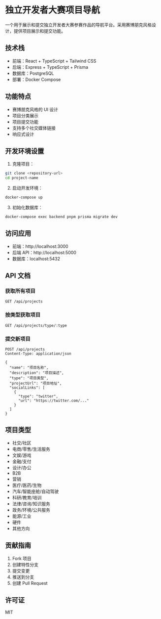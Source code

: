 # 独立开发者大赛项目导航

一个用于展示和提交独立开发者大赛参赛作品的导航平台。采用赛博朋克风格设计，提供项目展示和提交功能。

## 技术栈

- 前端：React + TypeScript + Tailwind CSS
- 后端：Express + TypeScript + Prisma
- 数据库：PostgreSQL
- 部署：Docker Compose

## 功能特点

- 赛博朋克风格的 UI 设计
- 项目分类展示
- 项目提交功能
- 支持多个社交媒体链接
- 响应式设计

## 开发环境设置

1. 克隆项目：

```bash
git clone <repository-url>
cd project-name
```

2. 启动开发环境：

```bash
docker-compose up
```

3. 初始化数据库：

```bash
docker-compose exec backend pnpm prisma migrate dev
```

## 访问应用

- 前端：http://localhost:3000
- 后端 API：http://localhost:5000
- 数据库：localhost:5432

## API 文档

### 获取所有项目

```
GET /api/projects
```

### 按类型获取项目

```
GET /api/projects/type/:type
```

### 提交新项目

```
POST /api/projects
Content-Type: application/json

{
  "name": "项目名称",
  "description": "项目描述",
  "type": "项目类型",
  "projectUrl": "项目地址",
  "socialLinks": [
    {
      "type": "twitter",
      "url": "https://twitter.com/..."
    }
  ]
}
```

## 项目类型

- 社交/社区
- 电商/零售/生活服务
- 文娱/游戏
- 金融/支付
- 设计/办公
- B2B
- 营销
- 医疗/医药/生物
- 汽车/智能座舱/自动驾驶
- 科研/教育/培训
- 法律/咨询/知识服务
- 政务/环境/公共服务
- 能源/工业
- 硬件
- 其他方向

## 贡献指南

1. Fork 项目
2. 创建特性分支
3. 提交变更
4. 推送到分支
5. 创建 Pull Request

## 许可证

MIT
